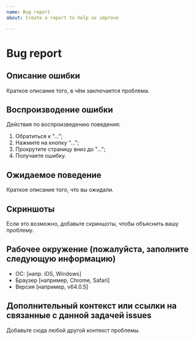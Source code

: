 ```yaml
---
name: Bug report
about: Create a report to help us improve

---
```

# Bug report

## Описание ошибки

Краткое описание того, в чём заключается проблема.
<!-- Например: система логгирования после 5 минут работы приложения перестаёт выводить информацию в логи. -->

## Воспроизводение ошибки

Действия по воспроизведению поведения:

1. Обратиться к "...";
2. Нажмите на кнопку "...";
3. Прокрутите страницу вниз до "...";
4. Получаете ошибку.

## Ожидаемое поведение

Краткое описание того, что вы ожидали.
<!-- Например: ожидалось, что система логгирования завершит свою работу только после выключения приложения. -->

## Скриншоты

Если это возможно, добавьте скриншоты, чтобы объяснить вашу проблему.

## Рабочее окружение (пожалуйста, заполните следующую информацию)

- ОС: [напр. iOS, Windows]
- Браузер [например, Chrome, Safari]
- Версия [например, v64.0.5]

## Дополнительный контекст или ссылки на связанные с данной задачей issues

Добавьте сюда любой другой контекст проблемы.
